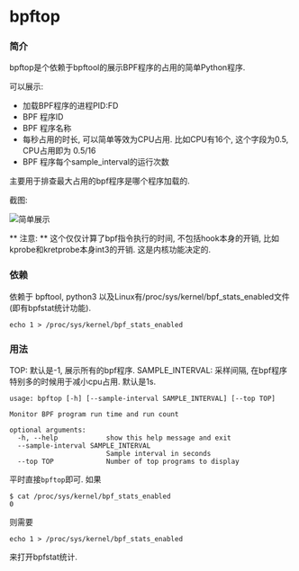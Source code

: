 # bpftop

### 简介

bpftop是个依赖于bpftool的展示BPF程序的占用的简单Python程序.

可以展示:

* 加载BPF程序的进程PID:FD
* BPF 程序ID
* BPF 程序名称
* 每秒占用的时长, 可以简单等效为CPU占用. 比如CPU有16个, 这个字段为0.5, CPU占用即为 0.5/16
* BPF 程序每个sample_interval的运行次数

主要用于排查最大占用的bpf程序是哪个程序加载的.

截图:

![简单展示](https://github.com/XinShuichen/bpftop/assets/26585883/d8269b0d-a824-4a42-ae11-b40ec3a5e53d)

** 注意: ** 这个仅仅计算了bpf指令执行的时间, 不包括hook本身的开销, 比如kprobe和kretprobe本身int3的开销. 这是内核功能决定的.

### 依赖

依赖于 bpftool, python3 以及Linux有/proc/sys/kernel/bpf_stats_enabled文件(即有bpfstat统计功能).

```shell
echo 1 > /proc/sys/kernel/bpf_stats_enabled
```

### 用法

TOP: 默认是-1, 展示所有的bpf程序.
SAMPLE_INTERVAL: 采样间隔, 在bpf程序特别多的时候用于减小cpu占用. 默认是1s.

```
usage: bpftop [-h] [--sample-interval SAMPLE_INTERVAL] [--top TOP]

Monitor BPF program run time and run count

optional arguments:
  -h, --help            show this help message and exit
  --sample-interval SAMPLE_INTERVAL
                        Sample interval in seconds
  --top TOP             Number of top programs to display
```

平时直接`bpftop`即可. 如果
```
$ cat /proc/sys/kernel/bpf_stats_enabled
0
```
则需要
```
echo 1 > /proc/sys/kernel/bpf_stats_enabled
```
来打开bpfstat统计.
